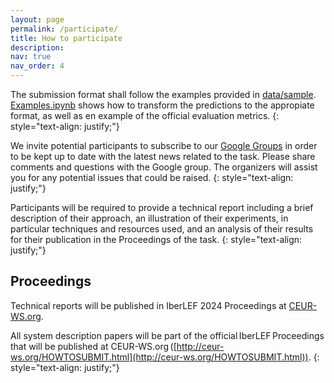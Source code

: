 ```yaml
---
layout: page
permalink: /participate/
title: How to participate
description:
nav: true
nav_order: 4
---
```


The submission format shall follow the examples provided in [data/sample](https://github.com/clic-ub/DETESTS-Dis/tree/main/data/sample).
[Examples.ipynb](https://github.com/clic-ub/DETESTS-Dis/blob/main/Examples.ipynb) shows how to transform the predictions to the appropiate format, as well as en example of the official evaluation metrics.
{: style="text-align: justify;"}

We invite potential participants to subscribe to our
[Google Groups](https://groups.google.com/u/1/g/detests-dis) in order to be kept up to date with the
latest news related to the task. Please share comments and questions with the Google group. The
organizers will assist you for any potential issues that could be raised.
{: style="text-align: justify;"}

Participants will be required to provide a technical report including a brief description of their
approach, an illustration of their experiments, in particular techniques and resources used, and an
analysis of their results for their publication in the Proceedings of the task.
{: style="text-align: justify;"}

## Proceedings

Technical reports will be published in IberLEF 2024 Proceedings at [CEUR-WS.org](CEUR-WS.org).

All system description papers will be part of the official IberLEF Proceedings that will be published at
CEUR-WS.org ([http://ceur-ws.org/HOWTOSUBMIT.html](http://ceur-ws.org/HOWTOSUBMIT.html)).
{: style="text-align: justify;"}
